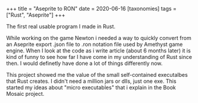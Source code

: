 +++
title = "Aseprite to RON"
date = 2020-06-16
[taxonomies]
tags = ["Rust", "Aseprite"]
+++

The first real usable program I made in Rust.

While working on the game Newton i needed a way to quickly convert from an Aseprite export .json file to .ron notation file used by Amethyst game engine.
When I look at the code as i write article (about 6 months later) it is kind of funny to see how far I have come in my understanding of Rust since then. I would definetly have done a lot of things differently now.

This project showed me the value of the small self-contained executalbes that Rust creates. I didn't need a million jars or dlls, just one exe. This started my ideas about "micro executables" that i explain in the Book Mosaic project.
